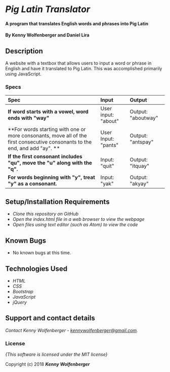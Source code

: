 # _Pig Latin Translator_

#### A program that translates English words and phrases into Pig Latin

#### By **Kenny Wolfenberger and Daniel Lira**

## Description

A website with a textbox that allows users to input a word or phrase in English and have it translated to Pig Latin. This was accomplished primarily using JavaScript.

### Specs
| Spec | Input | Output |
| :-------------     | :------------- | :------------- |
| **If word starts with a vowel, word ends with "way"** | User input: "about" | Output: "aboutway" |
| **For words starting with one or more consonants, move all of the first consecutive consonants to the end, and add "ay". **| User Input: "pants" | Output: "antspay" |
| **If the first consonant includes "qu", move the "u" along with the "q".**| Input: "quit" | Output: "itquay" |
| **For words beginning with "y", treat "y" as a consonant.** | Input: "yak" | Output: "akyay" |

## Setup/Installation Requirements

* _Clone this repository on GitHub_
* _Open the index.html file in a web browser to view the webpage_
* _Open files using text editor (such as Atom) to view the code_


## Known Bugs
* No known bugs at this time.

## Technologies Used

* _HTML_
* _CSS_
* _Bootstrap_
* _JavaScript_
* _jQuery_

## Support and contact details

_Contact Kenny Wolfenberger - kennywolfenberger@gmail.com._

### License

*{This software is licensed under the MIT license}*

Copyright (c) 2018 **_Kenny Wolfenberger_**
